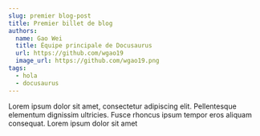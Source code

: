 ```yaml
---
slug: premier blog-post
title: Premier billet de blog
authors:
  name: Gao Wei
  title: Équipe principale de Docusaurus
  url: https://github.com/wgao19
  image_url: https://github.com/wgao19.png
tags:
  - hola
  - docusaurus
---
```


Lorem ipsum dolor sit amet, consectetur adipiscing elit. Pellentesque elementum dignissim ultricies. Fusce rhoncus ipsum tempor eros aliquam consequat. Lorem ipsum dolor sit amet
